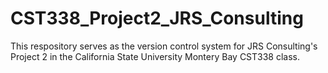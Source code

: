 # CST338_Project2_JRS_Consulting
This respository serves as the version control system for JRS Consulting's Project 2 in the California State University Montery Bay CST338 class.
